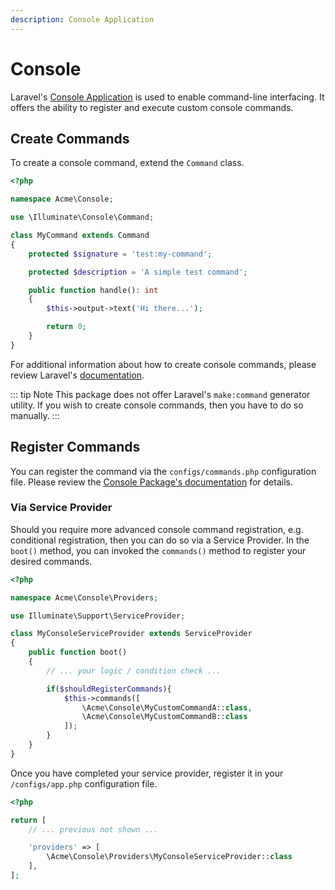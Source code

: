 ```yaml
---
description: Console Application
---
```


# Console

Laravel's [Console Application](https://laravel.com/docs/8.x/artisan) is used to enable command-line interfacing.
It offers the ability to register and execute custom console commands.

## Create Commands

To create a console command, extend the `Command` class.

```php
<?php

namespace Acme\Console;

use \Illuminate\Console\Command;

class MyCommand extends Command
{
    protected $signature = 'test:my-command';

    protected $description = 'A simple test command';

    public function handle(): int
    {
        $this->output->text('Hi there...');

        return 0;
    }
}
```

For additional information about how to create console commands, please review Laravel's [documentation](https://laravel.com/docs/8.x/artisan#writing-commands). 

::: tip Note
This package does not offer Laravel's `make:command` generator utility.
If you wish to create console commands, then you have to do so manually. 
:::

## Register Commands

You can register the command via the `configs/commands.php` configuration file.
Please review the [Console Package's documentation](../../console/commands.md) for details.

### Via Service Provider

Should you require more advanced console command registration, e.g. conditional registration, then you can do so via a Service Provider.
In the `boot()` method, you can invoked the `commands()` method to register your desired commands.

```php
<?php

namespace Acme\Console\Providers;

use Illuminate\Support\ServiceProvider;

class MyConsoleServiceProvider extends ServiceProvider
{
    public function boot()
    {
        // ... your logic / condition check ...

        if($shouldRegisterCommands){
            $this->commands([
                \Acme\Console\MyCustomCommandA::class,
                \Acme\Console\MyCustomCommandB::class
            ]);
        }
    }
}
```

Once you have completed your service provider, register it in your `/configs/app.php` configuration file.

```php
<?php

return [
    // ... previous not shown ...

    'providers' => [
        \Acme\Console\Providers\MyConsoleServiceProvider::class
    ],
];
```
